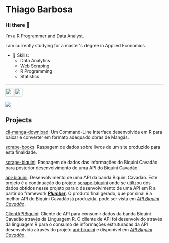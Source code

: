 <!-- title: README_project -->

# Thiago Barbosa

### Hi there 👋

I'm a R Programmer and Data Analyst.

I am currently studying for a master's degree in Applied Economics.

- :scroll: Skills:
    - Data Analytics
    - Web Scraping
    - R Programming
    - Statistics

---

<p><a href="https://thiago-vbarbosa.netlify.app"><img src="https://cdn-icons-png.flaticon.com/512/3959/3959542.png" height=25> </a>
<a href="https://www.linkedin.com/in/thiago-vbarbosa"><img src="https://img.shields.io/badge/linkedin-%230077B5.svg?&style=for-the-badge&logo=linkedin&logoColor=white" height=25></a></p>


 
![](https://github-readme-stats.vercel.app/api?username=thiago-vbarbosa&show_icons=true&hide_border=true)

## Projects

[cli-manga-download](https://github.com/Thiago-VBarbosa/cli-manga-download): Um Command-Line Interface desenvolvida em R para baixar e converter em formato adequado obras de Mangás.

[scrape-books](https://github.com/Thiago-VBarbosa/scrape-books): Raspagem de dados sobre livros de um site produzido para esta finalidade.

[scrape-biquini](https://github.com/Thiago-VBarbosa/scrape-biquini): Raspagem de dados das informações do Biquini Cavadão para posterior desenvolvimento de uma API do Biquini Cavadão.

[api-biquini](https://github.com/Thiago-VBarbosa/api-biquini): Desenvolvimento de uma API da banda Biquini Cavadão. Este projeto é a continuação do projeto [scrape-biquini](https://github.com/Thiago-VBarbosa/scrape-biquini) onde se utilizou dos dados obtidos nesse projeto para o desenvolvimento de uma API em R a partir do framework [***Plumber***](https://www.rplumber.io/). O produto final gerado, que por sinal é a melhor API do Biquini Cavadão já produzida, pode ser vista em [*API Biquini Cavadão*](https://api-biquini.herokuapp.com).

[ClientAPIBiquini](https://github.com/Thiago-VBarbosa/ClientAPIBiquini): Cliente de API para consumir dados da banda Biquini Cavadão através da Linguagem R. O cliente de API foi desenvolvido através da linguagem R para o consumo de informações estruturadas da API desenvolvida através do projeto  [api-biquini](https://github.com/Thiago-VBarbosa/api-biquini) e disponível em [*API Biquini Cavadão*](https://api-biquini.herokuapp.com).

